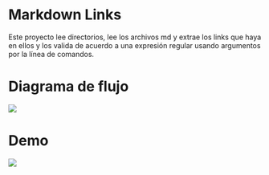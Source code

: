 # Markdown Links

Este proyecto lee directorios, lee los archivos md y extrae los links que haya en ellos y los valida de acuerdo a una expresión regular usando argumentos por la línea de comandos.

# Diagrama de flujo

<img src="/Diagrama de flujo definitivo.png">

# Demo

<img src="/Users/enchantress/Desktop/Laboratoria/SCL021-md-links/img/Captura de Pantalla 2022-10-20 a la(s) 10.11.26.png">
